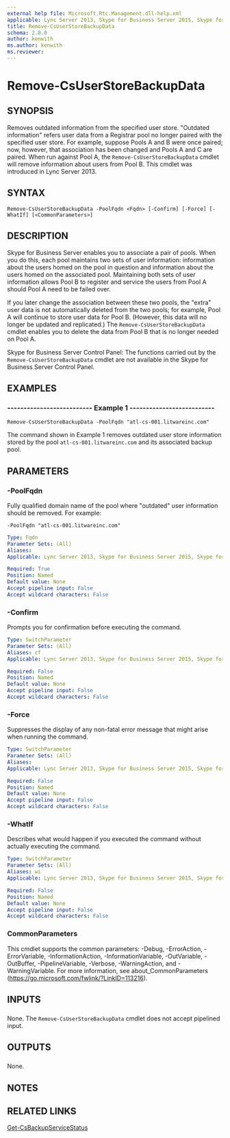 ```yaml
---
external help file: Microsoft.Rtc.Management.dll-help.xml
applicable: Lync Server 2013, Skype for Business Server 2015, Skype for Business Server 2019
title: Remove-CsUserStoreBackupData
schema: 2.0.0
author: kenwith
ms.author: kenwith
ms.reviewer:
---
```


# Remove-CsUserStoreBackupData

## SYNOPSIS
Removes outdated information from the specified user store.
"Outdated information" refers user data from a Registrar pool no longer paired with the specified user store.
For example, suppose Pools A and B were once paired; now, however, that association has been changed and Pools A and C are paired.
When run against Pool A, the `Remove-CsUserStoreBackupData` cmdlet will remove information about users from Pool B.
This cmdlet was introduced in Lync Server 2013.


## SYNTAX

```
Remove-CsUserStoreBackupData -PoolFqdn <Fqdn> [-Confirm] [-Force] [-WhatIf] [<CommonParameters>]
```

## DESCRIPTION
Skype for Business Server enables you to associate a pair of pools.
When you do this, each pool maintains two sets of user information: information about the users homed on the pool in question and information about the users homed on the associated pool.
Maintaining both sets of user information allows Pool B to register and service the users from Pool A should Pool A need to be failed over.

If you later change the association between these two pools, the "extra" user data is not automatically deleted from the two pools; for example, Pool A will continue to store user data for Pool B.
(However, this data will no longer be updated and replicated.) The `Remove-CsUserStoreBackupData` cmdlet enables you to delete the data from Pool B that is no longer needed on Pool A.

Skype for Business Server Control Panel: The functions carried out by the `Remove-CsUserStoreBackupData` cmdlet are not available in the Skype for Business Server Control Panel.


## EXAMPLES

### -------------------------- Example 1 --------------------------
```
Remove-CsUserStoreBackupData -PoolFqdn "atl-cs-001.litwareinc.com"
```

The command shown in Example 1 removes outdated user store information stored by the pool `atl-cs-001.litwareinc.com` and its associated backup pool.


## PARAMETERS

### -PoolFqdn
Fully qualified domain name of the pool where "outdated" user information should be removed.
For example:

`-PoolFqdn "atl-cs-001.litwareinc.com"`

```yaml
Type: Fqdn
Parameter Sets: (All)
Aliases: 
Applicable: Lync Server 2013, Skype for Business Server 2015, Skype for Business Server 2019

Required: True
Position: Named
Default value: None
Accept pipeline input: False
Accept wildcard characters: False
```

### -Confirm
Prompts you for confirmation before executing the command.

```yaml
Type: SwitchParameter
Parameter Sets: (All)
Aliases: cf
Applicable: Lync Server 2013, Skype for Business Server 2015, Skype for Business Server 2019

Required: False
Position: Named
Default value: None
Accept pipeline input: False
Accept wildcard characters: False
```

### -Force
Suppresses the display of any non-fatal error message that might arise when running the command.

```yaml
Type: SwitchParameter
Parameter Sets: (All)
Aliases: 
Applicable: Lync Server 2013, Skype for Business Server 2015, Skype for Business Server 2019

Required: False
Position: Named
Default value: None
Accept pipeline input: False
Accept wildcard characters: False
```

### -WhatIf
Describes what would happen if you executed the command without actually executing the command.

```yaml
Type: SwitchParameter
Parameter Sets: (All)
Aliases: wi
Applicable: Lync Server 2013, Skype for Business Server 2015, Skype for Business Server 2019

Required: False
Position: Named
Default value: None
Accept pipeline input: False
Accept wildcard characters: False
```

### CommonParameters
This cmdlet supports the common parameters: -Debug, -ErrorAction, -ErrorVariable, -InformationAction, -InformationVariable, -OutVariable, -OutBuffer, -PipelineVariable, -Verbose, -WarningAction, and -WarningVariable. For more information, see about_CommonParameters (https://go.microsoft.com/fwlink/?LinkID=113216).

## INPUTS

###  
None.
The `Remove-CsUserStoreBackupData` cmdlet does not accept pipelined input.

## OUTPUTS

###  
None.

## NOTES

## RELATED LINKS

[Get-CsBackupServiceStatus](Get-CsBackupServiceStatus.md)

